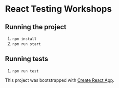 # React Testing Workshops

## Running the project

1. `npm install`
2. `npm run start`

## Running tests

1. `npm run test`

This project was bootstrapped with [Create React App](https://github.com/facebook/create-react-app).
